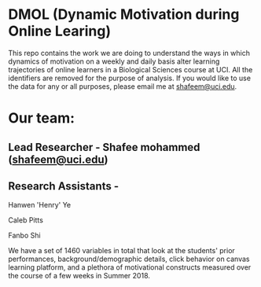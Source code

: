 # DMOL (Dynamic Motivation during Online Learing)
  This repo contains the work we are doing to understand the ways in which dynamics of motivation on a weekly and daily basis alter learning trajectories of online learners in a Biological Sciences course at UCI. All the identifiers are removed for the purpose of analysis. If you would like to use the data for any or all purposes, please email me at shafeem@uci.edu.
  
# Our team:
 ## Lead Researcher - Shafee mohammed (shafeem@uci.edu)
  
 ## Research Assistants - 
  Hanwen 'Henry' Ye
  
  Caleb Pitts
  
  Fanbo Shi
  
We have a set of 1460 variables in total that look at the students' prior performances, background/demographic details, click behavior on canvas learning platform, and a plethora of motivational constructs measured over the course of a few weeks in Summer 2018.
